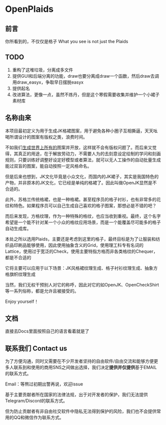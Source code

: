 # OpenPlaids

## 前言
你所看到的，不仅仅是格子
What you see is not just the Plaids

## TODO

1. 重构了这堆垃圾，分离成多文件
2. 提供GUI和后端分离的功能，draw也要分离成draw一个函数，然后draw去调用draw_easyx，争取早日摆脱easyx
3. 提供起名
4. 改进算法，更像一点，虽然不炼丹，但是这个寒假需要收集并维护一个小裙子素材库

## 名称由来

本项目最初定义为用于生成JK格裙图案，用于避免各种小圈子互相撕逼，天天吆喝所谓设计的图案有版权之类，浪费时间。

不如我们[生成世界上所有的](http://allthemusic.info/)图案并开放，这样就不会有版权问题了。而后来又觉得，其真正的用途，在于解放劳动力，不需要人为的去刻意设定绘制的学问和刻画规则，只要训练好调整好设定好模型或者算法，就可以无人工操作的自动批量生成能过双盲的图案，能自动按照一定风格命名。

但是后来也想到，JK文化毕竟是小众文化，而国内的JK裙子，其实是我国特色的产物，并非原本的JK文化，它已经是单纯的格裙了。因此叫做OpenJK显然是不合适的。

此外，苏格兰传统格裙，也是一种格裙。甚至程序员的格子衬衫，也有非常多的花纹和特色。如果程序员可以自己生成自己喜欢的格子图案，那想必是不错的吧？

而后来发现，方格纹理，作为一种特殊的格纹，也应当收到重视。最终，这个名字希望是一个能不针对某一个小众的格纹应用场景，而是一个能覆盖尽可能多的格子自动生成库。

本处之所以选用Plaids，主要还是考虑到这里的格子，最终目标是为了让服装和纺织品印刷品能够使用，因此使用抽象含义的Grid，使用理工科专有名词的Lattice，使用过于宽泛的Check，使用主要特指方格而非各类格纹的Chequer，都是不合适的

它将主要可以应用于以下场景：JK风格裙纹理生成、格子衬衫纹理生成、抽象方格旗帜纹理生成

当然，我们无权干预别人对它的称呼，因此对它的如OpenJK、OpenCheckShirt等一系列俗称，都是允许且被接受的。

Enjoy yourself！

## 文档

直接去Docs里面按照自己的语言看着就是了



## 联系我们 Contact us

为了方便沟通，同时又需要在不少开发者坚持的自由软件/自由交流和能够方便更多人联系到和使用的商用SNS之间做出选择，我们决定**提供并仅提供**基于EMAIL的联系方式。

Email：等熬过初期出警再说，欢迎issue

基于主要贡献者所在国家的法律法规，出于对开发者的保护，我们无法提供Telegram/Discord的联系方式。

但为防止贡献者有非自由社交软件中隐私无法得到保护的风险，我们也不会提供常用的QQ和微信作为联系方式。
